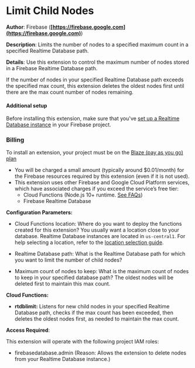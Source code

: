 # Limit Child Nodes

**Author**: Firebase (**[https://firebase.google.com](https://firebase.google.com)**)

**Description**: Limits the number of nodes to a specified maximum count in a specified Realtime Database path.



**Details**: Use this extension to control the maximum number of nodes stored in a Firebase Realtime Database path.

If the number of nodes in your specified Realtime Database path exceeds the specified max count, this extension deletes the oldest nodes first until there are the max count number of nodes remaining.

#### Additional setup

Before installing this extension, make sure that you've [set up a Realtime Database instance](https://firebase.google.com/docs/database) in your Firebase project.

### Billing
 
To install an extension, your project must be on the [Blaze (pay as you go) plan](https://firebase.google.com/pricing)
 
- You will be charged a small amount (typically around $0.01/month) for the Firebase resources required by this extension (even if it is not used).
- This extension uses other Firebase and Google Cloud Platform services, which have associated charges if you exceed the service’s free tier:
  - Cloud Functions (Node.js 10+ runtime. [See FAQs](https://firebase.google.com/support/faq#expandable-24))
  - Firebase Realtime Database





**Configuration Parameters:**

* Cloud Functions location: Where do you want to deploy the functions created for this extension?  You usually want a location close to your database. Realtime Database  instances are located in `us-central1`. For help selecting a  location, refer to the [location selection  guide](https://firebase.google.com/docs/functions/locations).

* Realtime Database path: What is the Realtime Database path for which you want to limit the number of child nodes?

* Maximum count of nodes to keep: What is the maximum count of nodes to keep in your specified database path? The oldest nodes will be deleted first to maintain this max count.



**Cloud Functions:**

* **rtdblimit:** Listens for new child nodes in your specified Realtime Database path, checks if the max count has been exceeded, then deletes the oldest nodes first, as needed to maintain the max count.



**Access Required**:



This extension will operate with the following project IAM roles:

* firebasedatabase.admin (Reason: Allows the extension to delete nodes from your Realtime Database instance.)
